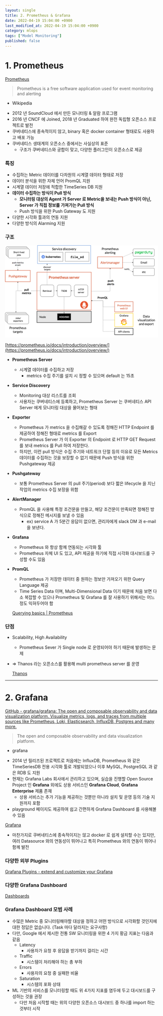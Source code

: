 ```yaml
---
layout: single
title: 2. Prometheus & Grafana
date: 2022-04-19 15:04:00 +0900
last_modified_at: 2022-04-19 15:04:00 +0900
category: mlops
tags: ["Model Monitoring"]
published: false
---
```


# 1. Prometheus

[Prometheus](https://github.com/prometheus)

> Prometheus is a free software application used for event monitoring and alerting
- Wikipedia
> 
- 2012 년 SoundCloud 에서 만든 모니터링 & 알람 프로그램
- 2016 년 CNCF 에 Joined, 2018 년 Graduated 하여 완전 독립형 오픈소스 프로젝트로 발전
- 쿠버네티스에 종속적이지 않고, binary 혹은 docker container 형태로도 사용하고 배포 가능
- 쿠버네티스 생태계의 오픈소스 중에서는 사실상의 표준
    - 구조가 쿠버네티스와 궁합이 맞고, 다양한 플러그인이 오픈소스로 제공

### 특징

- 수집하는 Metric 데이터를 다차원의 시계열 데이터 형태로 저장
- 데이터 분석을 위한 자체 언어 PromQL 지원
- 시계열 데이터 저장에 적합한 TimeSeries DB 지원
- **데이터 수집하는 방식이 Pull 방식**
    - **모니터링 대상의 Agent 가 Server 로 Metric을 보내는 Push 방식이 아닌, Server 가 직접 정보를 가져가는 Pull 방식**
    - Push 방식을 위한 Push Gateway 도 지원
- 다양한 시각화 툴과의 연동 지원
- 다양한 방식의 Alarming 지원

### 구조

<!-- ![[https://prometheus.io/docs/introduction/overview/](https://prometheus.io/docs/introduction/overview/)](https://s3-us-west-2.amazonaws.com/secure.notion-static.com/ab4388ab-243c-478f-9cb5-169b7a161067/Untitled.png) -->
![Untitled](/assets/img/mlops_pg_1.png)

[https://prometheus.io/docs/introduction/overview/](https://prometheus.io/docs/introduction/overview/)

- **Prometheus Server**
    - 시계열 데이터를 수집하고 저장
        - metrics 수집 주기를 설치 시 정할 수 있으며 default 는 15초
- **Service Discovery**
    - Monitoring 대상 리스트를 조회
    - 사용자는 쿠버네티스에 등록하고, Prometheus Server 는 쿠버네티스 API Server 에게 모니터링 대상을 물어보는 형태
- **Exporter**
    - Prometheus 가 metrics 을 수집해갈 수 있도록 정해진 HTTP Endpoint 를 제공하여 정해진 형태로 metrics 를 Export
    - Prometheus Server 가 이 Exporter 의 Endpoint 로 HTTP GET Request 를 보내 metrics 를 Pull 하여 저장한다.
    - 하지만, 이런 pull 방식은 수집 주기와 네트워크 단절 등의 이유로 모든 Metrics 데이터를 수집하는 것을 보장할 수 없기 때문에 Push 방식을 위한 Pushgateway 제공
- **Pushgateway**
    - 보통 Prometheus Server 의 pull 주기(period) 보다 짧은 lifecycle 을 지닌 작업의 metrics 수집 보장을 위함
- **AlertManager**
    - PromQL 을 사용해 특정 조건문을 만들고, 해당 조건문이 만족되면 정해진 방식으로 정해진 메시지를 보낼 수 있음
        - ex) service A 가 5분간 응답이 없으면, 관리자에게 slack DM 과 e-mail 을 보낸다.
- **Grafana**
    - Prometheus 와 항상 함께 연동되는 시각화 툴
    - Prometheus 자체 UI 도 있고, API 제공을 하기에 직접 시각화 대시보드를 구성할 수도 있음
- **PromQL**
    - Prometheus 가 저장한 데이터 중 원하는 정보만 가져오기 위한 Query Language 제공
    - Time Series Data 이며, Multi-Dimensional Data 이기 때문에 처음 보면 다소 복잡할 수 있으나 Prometheus 및 Grafana 를 잘 사용하기 위해서는 어느 정도 익혀두어야 함
    
    [Querying basics | Prometheus](https://prometheus.io/docs/prometheus/latest/querying/basics/)
    

### 단점

- Scalability, High Availability
    - Prometheus Sever 가 Single node 로 운영되어야 하기 때문에 발생하는 문제
- ⇒ Thanos 라는 오픈소스를 활용해 multi prometheus server 를 운영
    
    [Thanos](https://thanos.io/)
    

---

# 2. Grafana

[GitHub - grafana/grafana: The open and composable observability and data visualization platform. Visualize metrics, logs, and traces from multiple sources like Prometheus, Loki, Elasticsearch, InfluxDB, Postgres and many more.](https://github.com/grafana/grafana)

> The open and composable observability and data visualization platform.
- grafana
> 
- 2014 년 릴리즈된 프로젝트로 처음에는 InfluxDB, Prometheus 와 같은 TimeSeriesDB 전용 시각화 툴로 개발되었으나 이후 MySQL, PostgreSQL 과 같은 RDB 도 지원
- 현재는 Grafana Labs 회사에서 관리하고 있으며, 실습을 진행할 Open Source Project 인 **Grafana** 외에도 상용 서비스인 **Grafana Cloud**, **Grafana Enterprise** 제품 존재
    - 상용 서비스는 추가 기능을 제공하는 것뿐만 아니라 설치 및 운영 등의 기술 지원까지 포함
- playground 페이지도 제공하여 쉽고 간편하게 Grafana Dashboard 를 사용해볼 수 있음

[Grafana](http://play.grafana.org)

- 마찬가지로 쿠버네티스에 종속적이지는 않고 docker 로 쉽게 설치할 수는 있지만, 여러 Datasource 와의 연동성이 뛰어나고 특히 Prometheus 와의 연동이 뛰어나 함께 발전

### 다양한 외부 Plugins

[Grafana Plugins - extend and customize your Grafana](https://grafana.com/grafana/plugins/)

### 다양한 Grafana Dashboard

[Dashboards](https://grafana.com/grafana/dashboards/)

### Grafana Dashboard 모범 사례

- 수많은 Metric 중 모니터링해야할 대상을 정하고 어떤 방식으로 시각화할 것인지에 대한 정답은 없습니다. (Task 마다 달라지는 요구사항)
- 다만, Google 에서 제시한 전통 SW 모니터링을 위한 4 가지 황금 지표는 다음과 같음
    - Latency
        - 사용자가 요청 후 응답을 받기까지 걸리는 시간
    - Traffic
        - 시스템이 처리해야 하는 총 부하
    - Errors
        - 사용자의 요청 중 실패한 비율
    - Saturation
        - 시스템의 포화 상태
- ML 기반의 서비스를 모니터링할 때도 위 4가지 지표를 염두에 두고 대시보드를 구성하는 것을 권장
    - 다만 처음 시작할 때는 위의 다양한 오픈소스 대시보드 중 하나를 import 하는 것부터 시작